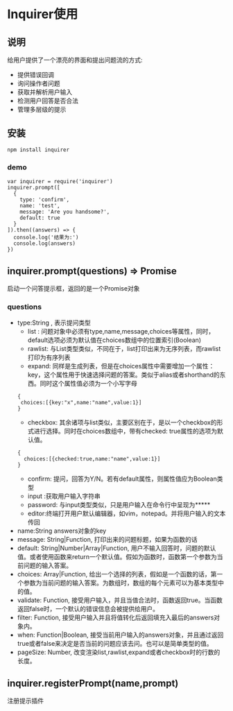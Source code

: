 # Inquirer使用

## 说明

给用户提供了一个漂亮的界面和提出问题流的方式:

- 提供错误回调
- 询问操作者问题
- 获取并解析用户输入
- 检测用户回答是否合法
- 管理多层级的提示

## 安装
```
npm install inquirer
```
### demo


```
var inquirer = require('inquirer')
inquirer.prompt([
  {
    type: 'confirm',
    name: 'test',
    message: 'Are you handsome?',
    default: true
  }
]).then((answers) => {
  console.log('结果为:')
  console.log(answers)
})
```

## inquirer.prompt(questions) => Promise

启动一个问答提示框，返回的是一个Promise对象

### questions

- type:String , 表示提问类型
  - list : 问题对象中必须有type,name,message,choices等属性，同时，default选项必须为默认值在choices数组中的位置索引(Boolean) 
  - rawlist: 与List类型类似，不同在于，list打印出来为无序列表，而rawlist打印为有序列表
  - expand: 同样是生成列表，但是在choices属性中需要增加一个属性：key，这个属性用于快速选择问题的答案。类似于alias或者shorthand的东西。同时这个属性值必须为一个小写字母
   ```
  {
    choices:[{key:"x",name:"name",value:1}]
  }
  ```
  - checkbox: 其余诸项与list类似，主要区别在于，是以一个checkbox的形式进行选择。同时在choices数组中，带有checked: true属性的选项为默认值。
  ```
  {
    choices:[{checked:true,name:"name",value:1}]
  }
  ```
  - confirm: 提问，回答为Y/N。若有default属性，则属性值应为Boolean类型
  - input :获取用户输入字符串
  - password: 与input类型类似，只是用户输入在命令行中呈现为*****
  - editor:终端打开用户默认编辑器，如vim，notepad。并将用户输入的文本传回
- name:String answers对象的key
- message: String|Function,  打印出来的问题标题，如果为函数的话
- default: String|Number|Array|Function,  用户不输入回答时，问题的默认值。或者使用函数来return一个默认值。假如为函数时，函数第一个参数为当前问题的输入答案。
- choices: Array|Function,  给出一个选择的列表，假如是一个函数的话，第一个参数为当前问题的输入答案。为数组时，数组的每个元素可以为基本类型中的值。
- validate: Function,  接受用户输入，并且当值合法时，函数返回true。当函数返回false时，一个默认的错误信息会被提供给用户。
- filter: Function,  接受用户输入并且将值转化后返回填充入最后的answers对象内。
- when: Function|Boolean,  接受当前用户输入的answers对象，并且通过返回true或者false来决定是否当前的问题应该去问。也可以是简单类型的值。
- pageSize: Number,  改变渲染list,rawlist,expand或者checkbox时的行数的长度。

## inquirer.registerPrompt(name,prompt)
注册提示插件



